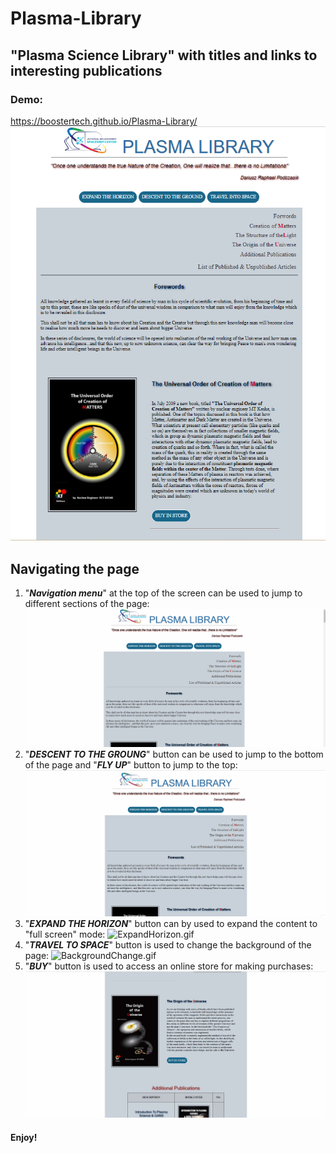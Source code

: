 # Plasma-Library
## "Plasma Science Library" with titles and links to interesting publications
### Demo:
https://boostertech.github.io/Plasma-Library/
![main image](https://github.com/BoosterTech/Plasma-Library/blob/71364e00a2e68295725eb228085c949386149216/images/main.png)
## Navigating the page
1. "***Navigation menu***" at the top of the screen can be used to jump to different sections of the page:
![navigation1](https://github.com/BoosterTech/Plasma-Library/blob/71364e00a2e68295725eb228085c949386149216/images/navigation1.gif)
2. "***DESCENT TO THE GROUNG***" button can be used to jump to the bottom of the page and "***FLY UP***" button to jump to the top:
![Navigation2](https://github.com/BoosterTech/Plasma-Library/blob/71364e00a2e68295725eb228085c949386149216/images/Navigation2.gif)
3.  "***EXPAND THE HORIZON***" button can by used to expand the content to "full screen" mode:
![ExpandHorizon.gif](https://github.com/BoosterTech/Plasma-Library/blob/71364e00a2e68295725eb228085c949386149216/images/ExpandHorizon.gif)
4. "***TRAVEL TO SPACE***" button is used to change the background of the page:
![BackgroundChange.gif](https://github.com/BoosterTech/Plasma-Library/blob/71364e00a2e68295725eb228085c949386149216/images/BackgroundChange.gif)
5. "***BUY***" button is used to access an online store for making purchases:
![BuyButton.gif](https://github.com/BoosterTech/Plasma-Library/blob/71364e00a2e68295725eb228085c949386149216/images/BuyButton.gif)
#### Enjoy!
